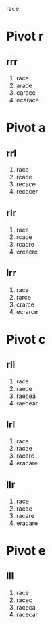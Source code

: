 race

# Pivot r

## rrr

1. race
2. arace
3. carace
4. ecarace

# Pivot a

## rrl

1. race
2. rcace
3. recace
4. recacer

## rlr

1. race
2. rcace
3. rcacre
4. ercacre

## lrr

1. race
2. rarce
3. crarce
4. ecrarce

# Pivot c

## rll

1. race
2. raece
3. raecea
4. raecear

## lrl

1. race
2. racae
3. racare
4. eracare

## llr

1. race
2. racae
3. racare
4. eracare

# Pivot e

## lll

1. race
2. racec
3. raceca
4. racecar